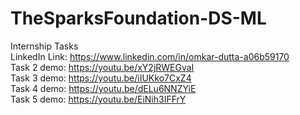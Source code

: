 # TheSparksFoundation-DS-ML
Internship Tasks  
LinkedIn Link: https://www.linkedin.com/in/omkar-dutta-a06b59170  
Task 2 demo: https://youtu.be/xY2jRWEGvaI  
Task 3 demo: https://youtu.be/iIUKko7CxZ4  
Task 4 demo: https://youtu.be/dELu6NNZYiE  
Task 5 demo: https://youtu.be/EiNih3IFFrY
